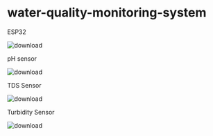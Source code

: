 # water-quality-monitoring-system
ESP32

![download](https://github.com/SyedMuhammadSarmad/water-quality-monitoring-system/assets/155664288/56a1ec68-aa8e-46cf-b113-2e590a8c04ca)

pH sensor

![download](https://github.com/SyedMuhammadSarmad/water-quality-monitoring-system/assets/155664288/680d1bb6-1620-4ff3-a042-0905537c4849)

TDS Sensor

![download](https://github.com/SyedMuhammadSarmad/water-quality-monitoring-system/assets/155664288/b1888348-ec2c-47e6-b4f4-6a22b3127ab8)

Turbidity Sensor

![download](https://github.com/SyedMuhammadSarmad/water-quality-monitoring-system/assets/155664288/741e8f07-bcfd-40e3-a65e-76917d244dd1)

